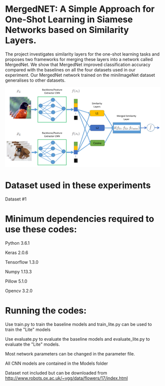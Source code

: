 # MergedNET: A Simple Approach for One-Shot Learning in Siamese Networks based on Similarity Layers.
The project investigates similarity layers for the one-shot learning tasks and proposes two frameworks for merging these layers into a network called MergedNet. We show that MergedNet improved classification accuracy compared with the baselines on all the four datasets used in our experiment. Our MergedNet network trained on the miniImageNet dataset generalises to other datasets. 

<img src="architecture.png" />

# Dataset used in these experiments

Dataset #1

# Minimum dependencies required to use these codes:
Python 3.6.1

Keras 2.0.6

Tensorflow 1.3.0

Numpy 1.13.3

Pillow 5.1.0

Opencv 3.2.0

# Running the codes:
Use train.py to train the baseline models and train_lite.py can be used to train the "Lite" models

Use evaluate.py to evaluate the baseline models and evaluate_lite.py to evaluate the "Lite" models.

Most network parameters can be changed in the parameter file.

All CNN models are contained in the Models folder

Dataset not included but can be downloaded from http://www.robots.ox.ac.uk/~vgg/data/flowers/17/index.html
